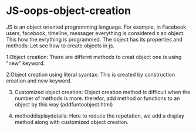 # JS-oops-object-creation
JS is an object oriented programming language. For example, in Facebook users, facebook, timeline, messager everything is considered s an object. This how the evrything is programmed. The object has its properties and methods: Let see how to create objects in js.

1.Object creation: There are differnt methods to creat object one is using "new" keyword.

2.Object creation using literal syantax: This is created by construction creation and new keyword.

3. Customized object creation: Object creation method is difficult when the number of methods is more. therefor, add method or functions to an object by this way (addfuntoobject.html)

4. methoddisplaydetails: Here to reduce the repetation, we add a display method along with customized object creation.


